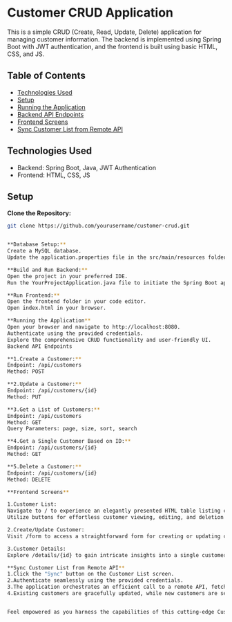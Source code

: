# Customer CRUD Application

This is a simple CRUD (Create, Read, Update, Delete) application for managing customer information. The backend is implemented using Spring Boot with JWT authentication, and the frontend is built using basic HTML, CSS, and JS.

## Table of Contents

- [Technologies Used](#technologies-used)
- [Setup](#setup)
- [Running the Application](#running-the-application)
- [Backend API Endpoints](#backend-api-endpoints)
- [Frontend Screens](#frontend-screens)
- [Sync Customer List from Remote API](#sync-customer-list-from-remote-api)

## Technologies Used

- Backend: Spring Boot, Java, JWT Authentication
- Frontend: HTML, CSS, JS

## Setup

 **Clone the Repository:**
   ```bash
   git clone https://github.com/yourusername/customer-crud.git


**Database Setup:**
Create a MySQL database.
Update the application.properties file in the src/main/resources folder with your database configurations.

**Build and Run Backend:**
Open the project in your preferred IDE.
Run the YourProjectApplication.java file to initiate the Spring Boot application.

**Run Frontend:**
Open the frontend folder in your code editor.
Open index.html in your browser.

**Running the Application**
Open your browser and navigate to http://localhost:8080.
Authenticate using the provided credentials.
Explore the comprehensive CRUD functionality and user-friendly UI.
Backend API Endpoints

**1.Create a Customer:**
Endpoint: /api/customers
Method: POST

**2.Update a Customer:**
Endpoint: /api/customers/{id}
Method: PUT

**3.Get a List of Customers:**
Endpoint: /api/customers
Method: GET
Query Parameters: page, size, sort, search

**4.Get a Single Customer Based on ID:**
Endpoint: /api/customers/{id}
Method: GET

**5.Delete a Customer:**
Endpoint: /api/customers/{id}
Method: DELETE

**Frontend Screens**

1.Customer List:
Navigate to / to experience an elegantly presented HTML table listing customers.
Utilize buttons for effortless customer viewing, editing, and deletion.

2.Create/Update Customer:
Visit /form to access a straightforward form for creating or updating customer records.

3.Customer Details:
Explore /details/{id} to gain intricate insights into a single customer.

**Sync Customer List from Remote API**
1.Click the "Sync" button on the Customer List screen.
2.Authenticate seamlessly using the provided credentials.
3.The application orchestrates an efficient call to a remote API, fetching the latest customer data.
4.Existing customers are gracefully updated, while new customers are seamlessly inserted into your database.


Feel empowered as you harness the capabilities of this cutting-edge Customer CRUD application. Your journey to efficient customer management begins here.
